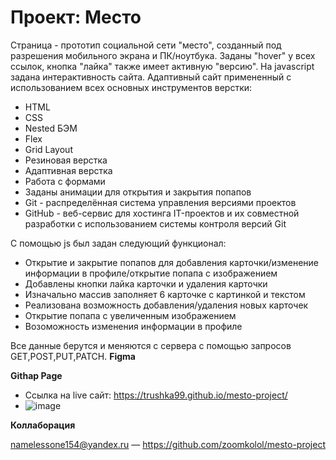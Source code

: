 # Проект: Место
Страница - прототип социальной сети "место", созданный под разрешения мобильного экрана и ПК/ноутбука. Заданы "hover" у всех ссылок, кнопка "лайка" также имеет активную "версию". На javascript задана интерактивность сайта.
Адаптивный сайт примененный с использованием всех основных инструментов верстки:

- HTML
- CSS
- Nested БЭМ
- Flex
- Grid Layout
- Резиновая верстка
- Адаптивная верстка
- Работа с формами
- Заданы анимации для открытия и закрытия попапов
- Git - распределённая система управления версиями проектов
- GitHub - веб-сервис для хостинга IT-проектов и их совместной разработки с использованием системы контроля версий Git

С помощью js был задан следующий функционал:
- Открытие и закрытие попапов для добавления карточки/изменение информации в профиле/открытие попапа с изображением
- Добавлены кнопки лайка карточки и удаления карточки
- Изначально массив заполняет 6 карточке с картинкой и текстом
- Реализована возможность добавления/удаления новых карточек
- Открытие попапа с увеличенным изображением
- Возоможность изменения информации в профиле

Все данные берутся и меняются с сервера с помощью запросов GET,POST,PUT,PATCH.
**Figma**


**Githap Page**

* Ссылка на live сайт: https://trushka99.github.io/mesto-project/
* ![image](https://github.com/Trushka99/mesto-project/assets/129888336/35e6db34-1b13-4ed6-b996-cef430098cfb)

**Коллаборация**

namelessone154@yandex.ru — https://github.com/zoomkolol/mesto-project